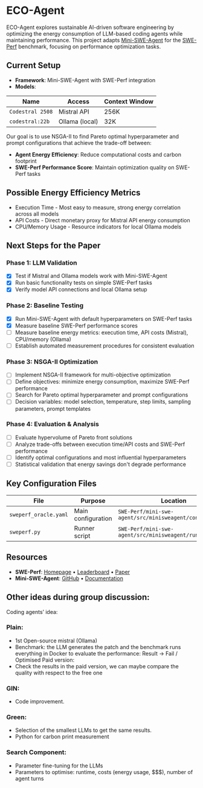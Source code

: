 # ECO-Agent

ECO-Agent explores sustainable AI-driven software engineering by optimizing the energy consumption of LLM-based coding agents while maintaining performance. This project adapts [Mini-SWE-Agent](https://github.com/SWE-agent/mini-swe-agent) for the [SWE-Perf](https://swe-perf.github.io/) benchmark, focusing on performance optimization tasks.

## Current Setup

- **Framework**: Mini-SWE-Agent with SWE-Perf integration
- **Models**:

| Name | Access | Context Window |
|------|---------|----------|
| `Codestral 2508` | Mistral API | 256K |
| `codestral:22b` | Ollama (local) | 32K |

Our goal is to use NSGA-II to find Pareto optimal hyperparameter and prompt configurations that achieve the trade-off between:
- **Agent Energy Efficiency**: Reduce computational costs and carbon footprint
- **SWE-Perf Performance Score**: Maintain optimization quality on SWE-Perf tasks

## Possible Energy Efficiency Metrics

- Execution Time - Most easy to measure, strong energy correlation across all models
- API Costs - Direct monetary proxy for Mistral API energy consumption
- CPU/Memory Usage - Resource indicators for local Ollama models

## Next Steps for the Paper

### Phase 1: LLM Validation
- [x] Test if Mistral and Ollama models work with Mini-SWE-Agent
- [x] Run basic functionality tests on simple SWE-Perf tasks
- [x] Verify model API connections and local Ollama setup

### Phase 2: Baseline Testing
- [x] Run Mini-SWE-Agent with default hyperparameters on SWE-Perf tasks
- [x] Measure baseline SWE-Perf performance scores
- [ ] Measure baseline energy metrics: execution time, API costs (Mistral), CPU/memory (Ollama)
- [ ] Establish automated measurement procedures for consistent evaluation

### Phase 3: NSGA-II Optimization
- [ ] Implement NSGA-II framework for multi-objective optimization
- [ ] Define objectives: minimize energy consumption, maximize SWE-Perf performance
- [ ] Search for Pareto optimal hyperparameter and prompt configurations
- [ ] Decision variables: model selection, temperature, step limits, sampling parameters, prompt templates

### Phase 4: Evaluation & Analysis
- [ ] Evaluate hypervolume of Pareto front solutions
- [ ] Analyze trade-offs between execution time/API costs and SWE-Perf performance
- [ ] Identify optimal configurations and most influential hyperparameters
- [ ] Statistical validation that energy savings don't degrade performance

## Key Configuration Files

| File | Purpose | Location |
|------|---------|----------|
| `sweperf_oracle.yaml` | Main configuration | `SWE-Perf/mini-swe-agent/src/minisweagent/config/extra/` |
| `sweperf.py` | Runner script | `SWE-Perf/mini-swe-agent/src/minisweagent/run/extra/` |

## Resources
- **SWE-Perf**: [Homepage](https://swe-perf.github.io/) • [Leaderboard](https://swe-perf.github.io/leaderboard.html) • [Paper](https://arxiv.org/pdf/2507.12415)
- **Mini-SWE-Agent**: [GitHub](https://github.com/SWE-agent/mini-swe-agent) • [Documentation](https://mini-swe-agent.com) 

## Other ideas during group discussion:

Coding agents’ idea:
### Plain:
-	1st Open-source mistral (Ollama)
-	Benchmark: the LLM generates the patch and the benchmark runs everything in Docker to evaluate the performance: Result -> Fail / Optimised
Paid version:
-	Check the results in the paid version, we can maybe compare the quality with respect to the free one
### GIN:
-	Code improvement. 
### Green:
-	Selection of the smallest LLMs to get the same results.
-	Python for carbon print measurement
### Search Component:
-	Parameter fine-tuning for the LLMs
-	Parameters to optimise: runtime, costs (energy usage, $$$), number of agent turns 
